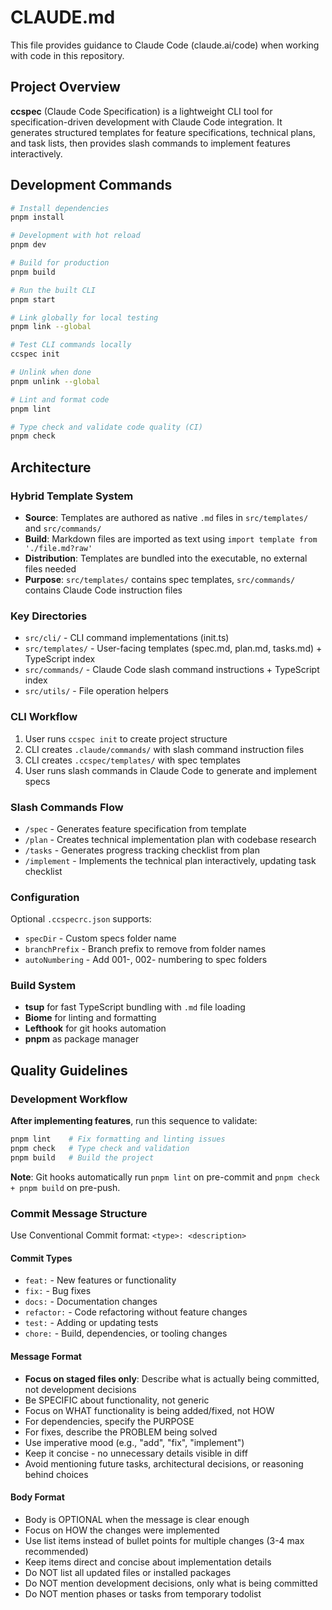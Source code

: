 # CLAUDE.md

This file provides guidance to Claude Code (claude.ai/code) when working with code in this repository.

## Project Overview

**ccspec** (Claude Code Specification) is a lightweight CLI tool for specification-driven development with Claude Code integration. It generates structured templates for feature specifications, technical plans, and task lists, then provides slash commands to implement features interactively.

## Development Commands

```bash
# Install dependencies
pnpm install

# Development with hot reload
pnpm dev

# Build for production
pnpm build

# Run the built CLI
pnpm start

# Link globally for local testing
pnpm link --global

# Test CLI commands locally
ccspec init

# Unlink when done
pnpm unlink --global

# Lint and format code
pnpm lint

# Type check and validate code quality (CI)
pnpm check
```

## Architecture

### Hybrid Template System
- **Source**: Templates are authored as native `.md` files in `src/templates/` and `src/commands/`
- **Build**: Markdown files are imported as text using `import template from './file.md?raw'`
- **Distribution**: Templates are bundled into the executable, no external files needed
- **Purpose**: `src/templates/` contains spec templates, `src/commands/` contains Claude Code instruction files

### Key Directories
- `src/cli/` - CLI command implementations (init.ts)
- `src/templates/` - User-facing templates (spec.md, plan.md, tasks.md) + TypeScript index
- `src/commands/` - Claude Code slash command instructions + TypeScript index
- `src/utils/` - File operation helpers

### CLI Workflow
1. User runs `ccspec init` to create project structure
2. CLI creates `.claude/commands/` with slash command instruction files
3. CLI creates `.ccspec/templates/` with spec templates
4. User runs slash commands in Claude Code to generate and implement specs

### Slash Commands Flow
- `/spec` - Generates feature specification from template
- `/plan` - Creates technical implementation plan with codebase research
- `/tasks` - Generates progress tracking checklist from plan
- `/implement` - Implements the technical plan interactively, updating task checklist

### Configuration
Optional `.ccspecrc.json` supports:
- `specDir` - Custom specs folder name
- `branchPrefix` - Branch prefix to remove from folder names
- `autoNumbering` - Add 001-, 002- numbering to spec folders

### Build System
- **tsup** for fast TypeScript bundling with `.md` file loading
- **Biome** for linting and formatting
- **Lefthook** for git hooks automation
- **pnpm** as package manager

## Quality Guidelines

### Development Workflow
**After implementing features**, run this sequence to validate:
```bash
pnpm lint    # Fix formatting and linting issues
pnpm check   # Type check and validation
pnpm build   # Build the project
```

**Note**: Git hooks automatically run `pnpm lint` on pre-commit and `pnpm check + pnpm build` on pre-push.

### Commit Message Structure
Use Conventional Commit format: `<type>: <description>`

#### Commit Types
- `feat:` - New features or functionality
- `fix:` - Bug fixes
- `docs:` - Documentation changes
- `refactor:` - Code refactoring without feature changes
- `test:` - Adding or updating tests
- `chore:` - Build, dependencies, or tooling changes

#### Message Format
- **Focus on staged files only**: Describe what is actually being committed, not development decisions
- Be SPECIFIC about functionality, not generic
- Focus on WHAT functionality is being added/fixed, not HOW
- For dependencies, specify the PURPOSE
- For fixes, describe the PROBLEM being solved
- Use imperative mood (e.g., "add", "fix", "implement")
- Keep it concise - no unnecessary details visible in diff
- Avoid mentioning future tasks, architectural decisions, or reasoning behind choices

#### Body Format
- Body is OPTIONAL when the message is clear enough
- Focus on HOW the changes were implemented
- Use list items instead of bullet points for multiple changes (3-4 max recommended)
- Keep items direct and concise about implementation details
- Do NOT list all updated files or installed packages
- Do NOT mention development decisions, only what is being committed
- Do NOT mention phases or tasks from temporary todolist
